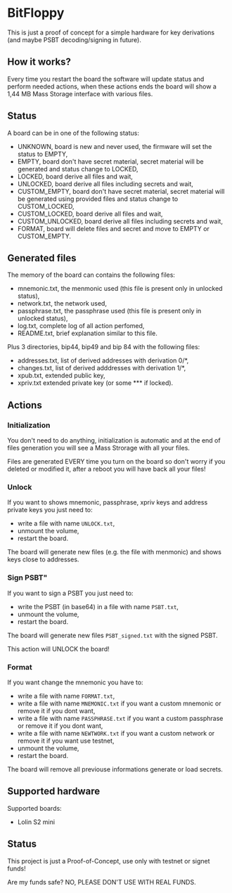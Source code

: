 # BitFloppy

This is just a proof of concept for a simple hardware for key derivations (and maybe PSBT decoding/signing in future).

## How it works?

Every time you restart the board the software will update status and perform needed actions, when these actions ends the board will show a 1,44 MB Mass Storage interface with various files.

## Status

A board can be in one of the following status: 
- UNKNOWN, board is new and never used, the firmware will set the status to EMPTY,
- EMPTY, board don't have secret material, secret material will be generated and status change to LOCKED,
- LOCKED, board derive all files and wait,
- UNLOCKED, board derive all files including secrets and wait,
- CUSTOM_EMPTY, board don't have secret material, secret material will be generated using provided files and status change to CUSTOM_LOCKED,
- CUSTOM_LOCKED, board derive all files and wait,
- CUSTOM_UNLOCKED,  board derive all files including secrets and wait,
- FORMAT, board will delete files and secret and move to EMPTY or CUSTOM_EMPTY.

## Generated files

The memory of the board can contains the following files:
- mnemonic.txt, the menmonic used (this file is present only in unlocked status),
- network.txt, the network used,
- passphrase.txt, the passphrase used (this file is present only in unlocked status),
- log.txt, complete log of all action perfomed,
- README.txt, brief explanation similar to this file.

Plus 3 directories, bip44, bip49 and bip 84 with the following files:
- addresses.txt, list of derived addresses with derivation 0/*,
- changes.txt, list of derived adddresses with derivation 1/*,
- xpub.txt, extended public key,
- xpriv.txt extended private key (or some *** if locked).

## Actions

### Initialization

You don't need to do anything, initialization is automatic and at the end of files generation you will see a Mass Strorage with all your files.

Files are generated EVERY time you turn on the board so don't worry if you deleted or modified it, after a reboot you will have back all your files!

### Unlock

If you want to shows mnemonic, passphrase, xpriv keys and address private keys you just need to:

- write a file with name `UNLOCK.txt`,
- unmount the volume,
- restart the board.

The board will generate new files (e.g. the file with menmonic) and shows keys close to addresses.

### Sign PSBT"

If you want to sign a PSBT you just need to:

- write the PSBT (in base64) in a file with name `PSBT.txt`,
- unmount the volume,
- restart the board.

The board will generate new files `PSBT_signed.txt` with the signed PSBT.

This action will UNLOCK the board!

### Format

If you want change the mnemonic you have to:

- write a file with name `FORMAT.txt`,
- write a file with name `MNEMONIC.txt` if you want a custom mnemonic or remove it if you dont want,
- write a file with name `PASSPHRASE.txt` if you want a custom passphrase or remove it if you dont want,
- write a file with name `NEWTWORK.txt` if you want a custom network or remove it if you want use testnet,
- unmount the volume,
- restart the board.

The board will remove all previouse informations generate or load secrets.

## Supported hardware

Supported boards:
- Lolin S2 mini

## Status

This project is just a Proof-of-Concept, use only with testnet or signet funds!

Are my funds safe? NO, PLEASE DON'T USE WITH REAL FUNDS.
